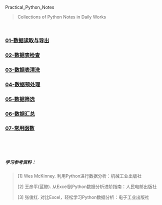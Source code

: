 Practical_Python_Notes

> Collections of Python Notes in Daily Works
>

<br/>

### [01-数据读取与导出](01-数据读取与导出.md)

### [02-数据表检查](02-数据表检查.md)

### [03-数据表清洗](03-数据表清洗.md)

### [04-数据预处理](04-数据预处理.md)

### [05-数据筛选](05-数据筛选.md)

### [06-数据汇总](06-数据汇总.md)

### [07-常用函数](07-常用函数.md)

<br/>

<br/>

<br/>

##### 学习参考资料：

> [1] Wes McKinney. 利用Python进行数据分析：机械工业出版社
>
> [2] 王彦平(蓝鲸). 从Excel到Python数据分析进阶指南：人民电邮出版社
>
> [3] 张俊红. 对比Excel，轻松学习Python数据分析：电子工业出版社
